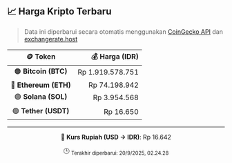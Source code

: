 

<!-- HARGA_KRIPTO -->
## 📈 Harga Kripto Terbaru

> Data ini diperbarui secara otomatis menggunakan [CoinGecko API](https://www.coingecko.com/) dan [exchangerate.host](https://exchangerate.host/)

<div align="center">

| 🪙 Token | 💰 Harga (IDR) |
|:------:|---------------:|
| 🟠 **Bitcoin (BTC)**   | Rp 1.919.578.751 |
| 🔵 **Ethereum (ETH)**  | Rp 74.198.942 |
| 🟣 **Solana (SOL)**    | Rp 3.954.568 |
| 🟢 **Tether (USDT)**   | Rp 16.650 |

---

💱 **Kurs Rupiah (USD → IDR)**: Rp 16.642

🕒 <sub>Terakhir diperbarui: 20/9/2025, 02.24.28</sub>

</div>
<!-- /HARGA_KRIPTO -->